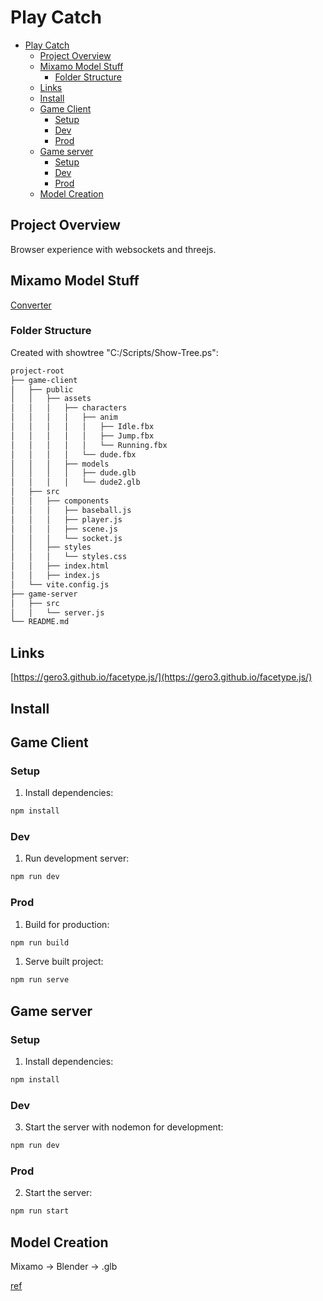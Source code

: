 # Play Catch

- [Play Catch](#play-catch)
  - [Project Overview](#project-overview)
  - [Mixamo Model Stuff](#mixamo-model-stuff)
    - [Folder Structure](#folder-structure)
  - [Links](#links)
  - [Install](#install)
  - [Game Client](#game-client)
    - [Setup](#setup)
    - [Dev](#dev)
    - [Prod](#prod)
  - [Game server](#game-server)
    - [Setup](#setup-1)
    - [Dev](#dev-1)
    - [Prod](#prod-1)
  - [Model Creation](#model-creation)


## Project Overview

Browser experience with websockets and threejs.


## Mixamo Model Stuff

[Converter](https://github.com/vis-prime/BlenderMixamo2glTFConverter)
### Folder Structure

Created with showtree "C:/Scripts/Show-Tree.ps":

```sh
project-root
├── game-client
│   ├── public
│   │   ├── assets
│   │   │   ├── characters
│   │   │   │   ├── anim
│   │   │   │   │   ├── Idle.fbx
│   │   │   │   │   ├── Jump.fbx
│   │   │   │   │   └── Running.fbx
│   │   │   │   └── dude.fbx
│   │   │   ├── models
│   │   │   │   ├── dude.glb
│   │   │   │   └── dude2.glb
│   ├── src
│   │   ├── components
│   │   │   ├── baseball.js
│   │   │   ├── player.js
│   │   │   ├── scene.js
│   │   │   └── socket.js
│   │   ├── styles
│   │   │   └── styles.css
│   │   ├── index.html
│   │   ├── index.js
│   └── vite.config.js
├── game-server
│   ├── src
│   │   └── server.js
└── README.md

```
## Links

[https://gero3.github.io/facetype.js/](https://gero3.github.io/facetype.js/)

## Install

## Game Client

### Setup

1. Install dependencies:

```sh
npm install
```

### Dev

1. Run development server:

```sh
npm run dev
```

### Prod

1. Build for production:

```sh
npm run build
```

1. Serve built project:

```sh
npm run serve
```

## Game server

### Setup

1. Install dependencies:

```sh
npm install
```

### Dev

3. Start the server with nodemon for development:

```sh
npm run dev
```

### Prod

2. Start the server:

```sh
npm run start
```

## Model Creation

Mixamo -> Blender -> .glb

[ref](https://www.donmccurdy.com/2017/11/06/creating-animated-gltf-characters-with-mixamo-and-blender/)



